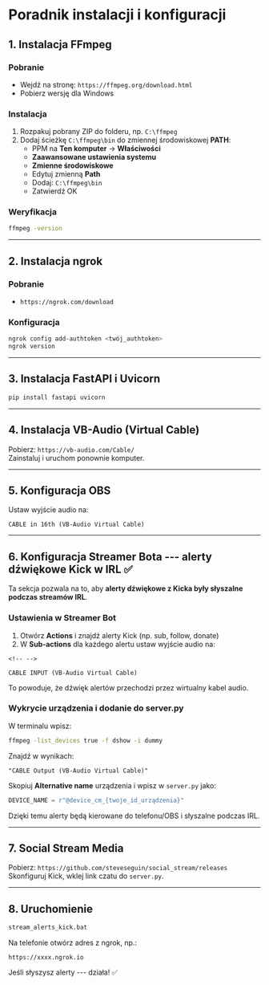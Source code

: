 # Poradnik instalacji i konfiguracji

## 1. Instalacja FFmpeg

### Pobranie

-   Wejdź na stronę: `https://ffmpeg.org/download.html`
-   Pobierz wersję dla Windows

### Instalacja

1.  Rozpakuj pobrany ZIP do folderu, np. `C:\ffmpeg`
2.  Dodaj ścieżkę `C:\ffmpeg\bin` do zmiennej środowiskowej **PATH**:
    -   PPM na **Ten komputer** → **Właściwości**
    -   **Zaawansowane ustawienia systemu**
    -   **Zmienne środowiskowe**
    -   Edytuj zmienną **Path**
    -   Dodaj: `C:\ffmpeg\bin`
    -   Zatwierdź OK

### Weryfikacja

``` bash
ffmpeg -version
```

------------------------------------------------------------------------

## 2. Instalacja ngrok

### Pobranie

-   `https://ngrok.com/download`

### Konfiguracja

``` bash
ngrok config add-authtoken <twój_authtoken>
ngrok version
```

------------------------------------------------------------------------

## 3. Instalacja FastAPI i Uvicorn

``` bash
pip install fastapi uvicorn
```

------------------------------------------------------------------------

## 4. Instalacja VB-Audio (Virtual Cable)

Pobierz: `https://vb-audio.com/Cable/`\
Zainstaluj i uruchom ponownie komputer.

------------------------------------------------------------------------

## 5. Konfiguracja OBS

Ustaw wyjście audio na:

    CABLE in 16th (VB-Audio Virtual Cable)

------------------------------------------------------------------------

## 6. Konfiguracja Streamer Bota --- alerty dźwiękowe Kick w IRL ✅

Ta sekcja pozwala na to, aby **alerty dźwiękowe z Kicka były słyszalne
podczas streamów IRL**.

### Ustawienia w Streamer Bot

1.  Otwórz **Actions** i znajdź alerty Kick (np. sub, follow, donate)
2.  W **Sub-actions** dla każdego alertu ustaw wyjście audio na:

```{=html}
<!-- -->
```
    CABLE INPUT (VB-Audio Virtual Cable)

To powoduje, że dźwięk alertów przechodzi przez wirtualny kabel audio.

### Wykrycie urządzenia i dodanie do server.py

W terminalu wpisz:

``` bash
ffmpeg -list_devices true -f dshow -i dummy
```

Znajdź w wynikach:

    "CABLE Output (VB-Audio Virtual Cable)"

Skopiuj **Alternative name** urządzenia i wpisz w `server.py` jako:

``` python
DEVICE_NAME = r"@device_cm_{twoje_id_urządzenia}"
```

Dzięki temu alerty będą kierowane do telefonu/OBS i słyszalne podczas
IRL.

------------------------------------------------------------------------

## 7. Social Stream Media

Pobierz: `https://github.com/steveseguin/social_stream/releases`\
Skonfiguruj Kick, wklej link czatu do `server.py`.

------------------------------------------------------------------------

## 8. Uruchomienie

``` bash
stream_alerts_kick.bat
```

Na telefonie otwórz adres z ngrok, np.:

    https://xxxx.ngrok.io

Jeśli słyszysz alerty --- działa! ✅
